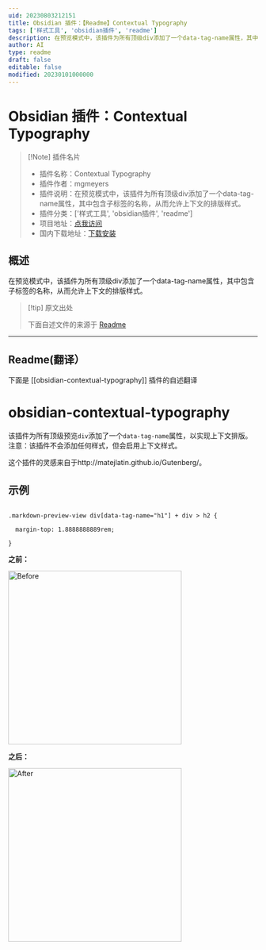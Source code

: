 ```yaml
---
uid: 20230803212151
title: Obsidian 插件：【Readme】Contextual Typography
tags: ['样式工具', 'obsidian插件', 'readme']
description: 在预览模式中，该插件为所有顶级div添加了一个data-tag-name属性，其中包含子标签的名称，从而允许上下文的排版样式。
author: AI
type: readme
draft: false
editable: false
modified: 20230101000000
---
```


# Obsidian 插件：Contextual Typography

> [!Note] 插件名片
> - 插件名称：Contextual Typography
> - 插件作者：mgmeyers
> - 插件说明：在预览模式中，该插件为所有顶级div添加了一个data-tag-name属性，其中包含子标签的名称，从而允许上下文的排版样式。
> - 插件分类：['样式工具', 'obsidian插件', 'readme']
> - 项目地址：[点我访问](https://github.com/mgmeyers/obsidian-contextual-typography)
> - 国内下载地址：[下载安装](https://pkmer.cn/products/plugin/pluginMarket/?obsidian-contextual-typography)

## 概述

在预览模式中，该插件为所有顶级div添加了一个data-tag-name属性，其中包含子标签的名称，从而允许上下文的排版样式。



> [!tip] 原文出处
> 
>下面自述文件的来源于 [Readme](https://ghproxy.net/https://raw.githubusercontent.com/mgmeyers/obsidian-contextual-typography/main/README.md)
> 

---

## Readme(翻译）

下面是 [[obsidian-contextual-typography]] 插件的自述翻译



# obsidian-contextual-typography



该插件为所有顶级预览`div`添加了一个`data-tag-name`属性，以实现上下文排版。注意：该插件不会添加任何样式，但会启用上下文样式。



这个插件的灵感来自于http://matejlatin.github.io/Gutenberg/。

## 示例



```

.markdown-preview-view div[data-tag-name="h1"] + div > h2 {

  margin-top: 1.8888888889rem;

}

```



**之前：**



<img src="https://github.com/mgmeyers/obsidian-contextual-typography/raw/main/images/before.png" alt="Before" width="350" />



**之后：**



<img src="https://github.com/mgmeyers/obsidian-contextual-typography/raw/main/images/after.png" alt="After" width="350" />




